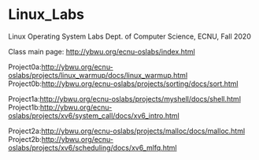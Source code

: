# Linux_Labs
Linux Operating System Labs Dept. of Computer Science, ECNU, Fall 2020

Class main page: http://ybwu.org/ecnu-oslabs/index.html


Project0a:http://ybwu.org/ecnu-oslabs/projects/linux_warmup/docs/linux_warmup.html
Project0b:http://ybwu.org/ecnu-oslabs/projects/sorting/docs/sort.html


Project1a:http://ybwu.org/ecnu-oslabs/projects/myshell/docs/shell.html  
Project1b:http://ybwu.org/ecnu-oslabs/projects/xv6/system_call/docs/xv6_intro.html


Project2a:http://ybwu.org/ecnu-oslabs/projects/malloc/docs/malloc.html  
Project2b:http://ybwu.org/ecnu-oslabs/projects/xv6/scheduling/docs/xv6_mlfq.html
